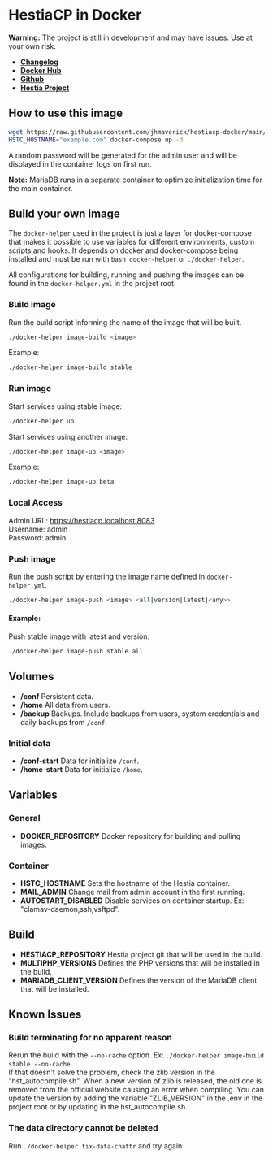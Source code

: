 # HestiaCP in Docker

**Warning:** The project is still in development and may have issues. Use at your own risk.

* **[Changelog](https://github.com/jhmaverick/hestiacp-docker/blob/main/CHANGELOG.md)**
* **[Docker Hub](https://hub.docker.com/r/jhmaverick/hestiacp)**
* **[Github](https://github.com/jhmaverick/hestiacp-docker)**
* **[Hestia Project](https://hestiacp.com/)**


## How to use this image

```bash
wget https://raw.githubusercontent.com/jhmaverick/hestiacp-docker/main/docker-compose.yml
HSTC_HOSTNAME="example.com" docker-compose up -d
```

A random password will be generated for the admin user and will be displayed in the container logs on first run.

**Note:** MariaDB runs in a separate container to optimize initialization time for the main container. 


## Build your own image

The `docker-helper` used in the project is just a layer for docker-compose that makes it possible to use variables for different environments, custom scripts and hooks. It depends on docker and docker-compose being installed and must be run with `bash docker-helper` or `./docker-helper`.

All configurations for building, running and pushing the images can be found in the `docker-helper.yml` in the project root.

### Build image

Run the build script informing the name of the image that will be built.
```bash
./docker-helper image-build <image>
```

Example:
```bash
./docker-helper image-build stable
```

### Run image

Start services using stable image:
```bash
./docker-helper up
```

Start services using another image:
```bash
./docker-helper image-up <image>
```

Example:
```bash
./docker-helper image-up beta
```

### Local Access
Admin URL: https://hestiacp.localhost:8083  
Username:  admin  
Password:  admin

### Push image

Run the push script by entering the image name defined in `docker-helper.yml`.
```bash
./docker-helper image-push <image> <all|version|latest|<any>>
```

#### Example:
Push stable image with latest and version:
```bash
./docker-helper image-push stable all
```


## Volumes

* **/conf** Persistent data.
* **/home** All data from users.
* **/backup** Backups. Include backups from users, system credentials and daily backups from `/conf`.

### Initial data

* **/conf-start** Data for initialize `/conf`.
* **/home-start** Data for initialize `/home`.


## Variables

### General
* **DOCKER_REPOSITORY** Docker repository for building and pulling images.

### Container
* **HSTC_HOSTNAME** Sets the hostname of the Hestia container.
* **MAIL_ADMIN** Change mail from admin account in the first running.
* **AUTOSTART_DISABLED** Disable services on container startup. Ex: "clamav-daemon,ssh,vsftpd".

## Build
* **HESTIACP_REPOSITORY** Hestia project git that will be used in the build.
* **MULTIPHP_VERSIONS** Defines the PHP versions that will be installed in the build.
* **MARIADB_CLIENT_VERSION** Defines the version of the MariaDB client that will be installed.


## Known Issues

### Build terminating for no apparent reason

Rerun the build with the `--no-cache` option. Ex: `./docker-helper image-build stable --no-cache`.  
If that doesn't solve the problem, check the zlib version in the "hst_autocompile.sh". When a new version of zlib is released, the old one is removed from the official website causing an error when compiling. You can update the version by adding the variable "ZLIB_VERSION" in the .env in the project root or by updating in the hst_autocompile.sh.

### The data directory cannot be deleted

Run `./docker-helper fix-data-chattr` and try again
